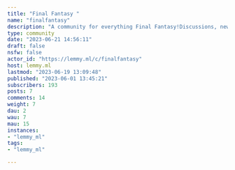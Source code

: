 ```yaml
---
title: "Final Fantasy " 
name: "finalfantasy"
description: "A community for everything Final Fantasy!Discussions, news and art about all games, mainline and spinoff, are welcome!Rules:- 1. Be a decent human being.- 2. Fanart must be credited.- 3. No untagged spoilers of new games."
type: community
date: "2023-06-21 14:56:11"
draft: false
nsfw: false
actor_id: "https://lemmy.ml/c/finalfantasy"
host: lemmy.ml
lastmod: "2023-06-19 13:09:48"
published: "2023-06-01 13:45:21"
subscribers: 193
posts: 7
comments: 14
weight: 7
dau: 2
wau: 7
mau: 15
instances:
- "lemmy_ml"
tags: 
- "lemmy_ml"

---
```

